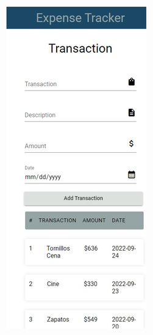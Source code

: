 

<p align="center">
  <img src="https://github.com/Dmast00/ExpenseTracker/blob/master/src/assets/images/Untitled.jpg?raw=true" alt="Expense Tracker's custom image"/>
</p>
